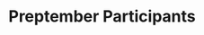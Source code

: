 # Preptember Participants

<!-- Add yourself to this file with your name, link to your GitHub profile, and your favorite {something}. -->

<!-- Please don't type or change anything above here. Work on your changes below. -->
